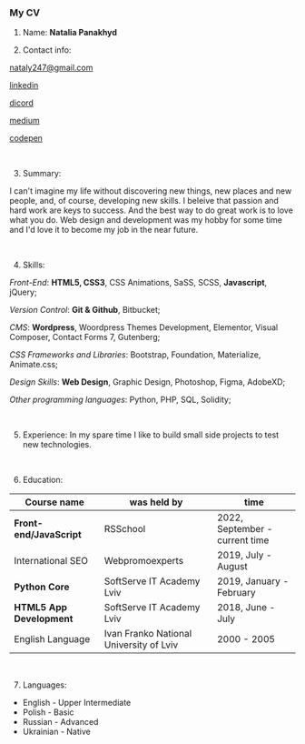 ### My CV ###

1. Name: **Natalia Panakhyd**

2. Contact info: 

[nataly247@gmail.com](mailto:nataly247@gmail.com) 

[linkedin](https://www.linkedin.com/in/nataly-panakhyd-11a01441/) 

[dicord](https://discordapp.com/users/Nataly247#5140)

[medium](https://medium.com/@nataly247) 

[codepen](https://codepen.io/nataly247)

&nbsp;

3. Summary: 

I can't imagine my life without discovering new things, new places and new people, and, of course, developing new skills. 
I beleive that passion and hard work are keys to success. And the best way to do great work is to love what you do. Web design and development was my hobby for some time and I'd love it to become my job in the near future. 

&nbsp;  

4. Skills: 

*Front-End*: **HTML5, CSS3**, CSS Animations, SaSS, SCSS, **Javascript**, jQuery;

*Version Control*: **Git & Github**, Bitbucket;

*CMS*: **Wordpress**, Woordpress Themes Development, Elementor, Visual Composer, Contact Forms 7, Gutenberg; 

*CSS Frameworks and Libraries*: Bootstrap, Foundation, Materialize, Animate.css;

*Design Skills*: **Web Design**, Graphic Design, Photoshop, Figma, AdobeXD;

*Other programming languages*: Python, PHP, SQL, Solidity;

&nbsp;

5. Experience: In my spare time I like to build small side projects to test new technologies.
 
&nbsp;

6. Education: 
 
 Course name | was held by | time
------------ | ------------- | -------------
**Front-end/JavaScript** | RSSchool | 2022, September - current time
International SEO | Webpromoexperts | 2019, July - August 
**Python Core** | SoftServe IT Academy Lviv | 2019, January - February
**HTML5 App Development** | SoftServe IT Academy Lviv | 2018, June - July
English Language | Ivan Franko National University of Lviv | 2000 - 2005

&nbsp;

7. Languages:

- English - Upper Intermediate
- Polish - Basic 
- Russian - Advanced
- Ukrainian - Native

